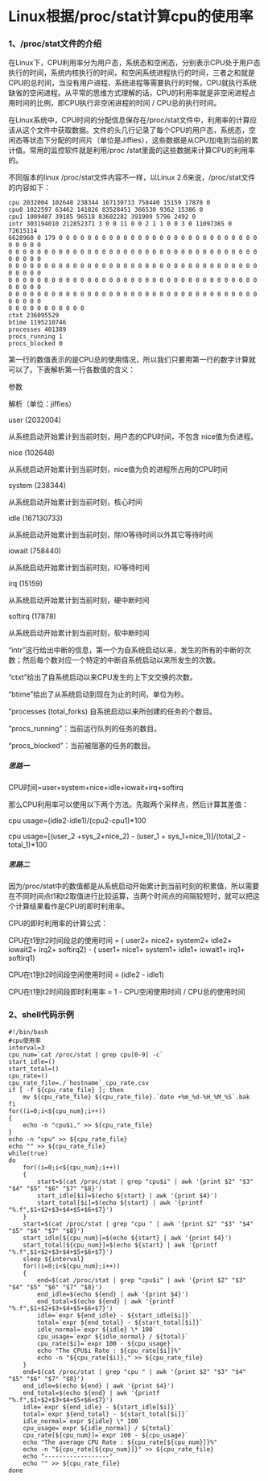 # Linux根据/proc/stat计算cpu的使用率 

### 1、/proc/stat文件的介绍

在Linux下，CPU利用率分为用户态，系统态和空闲态，分别表示CPU处于用户态执行的时间，系统内核执行的时间，和空闲系统进程执行的时间，三者之和就是CPU的总时间，当没有用户进程、系统进程等需要执行的时候，CPU就执行系统缺省的空闲进程。从平常的思维方式理解的话，CPU的利用率就是非空闲进程占用时间的比例，即CPU执行非空闲进程的时间 / CPU总的执行时间。

在Linux系统中，CPU时间的分配信息保存在/proc/stat文件中，利用率的计算应该从这个文件中获取数据。文件的头几行记录了每个CPU的用户态，系统态，空闲态等状态下分配的时间片（单位是Jiffies），这些数据是从CPU加电到当前的累计值。常用的监控软件就是利用/proc /stat里面的这些数据来计算CPU的利用率的。

不同版本的linux /proc/stat文件内容不一样，以Linux 2.6来说，/proc/stat文件的内容如下：

    cpu 2032004 102648 238344 167130733 758440 15159 17878 0
    cpu0 1022597 63462 141826 83528451 366530 9362 15386 0
    cpu1 1009407 39185 96518 83602282 391909 5796 2492 0
    intr 303194010 212852371 3 0 0 11 0 0 2 1 1 0 0 3 0 11097365 0 72615114 
    6628960 0 179 0 0 0 0 0 0 0 0 0 0 0 0 0 0 0 0 0 0 0 0 0 0 0 0 0 0 0 0 0 0 0 0 0 
    0 0 0 0 0 0 0 0 0 0 0 0 0 0 0 0 0 0 0 0 0 0 0 0 0 0 0 0 0 0 0 0 0 0 0 0 0 0 0 0 
    0 0 0 0 0 0 0 0 0 0 0 0 0 0 0 0 0 0 0 0 0 0 0 0 0 0 0 0 0 0 0 0 0 0 0 0 0 0 0 0 
    0 0 0 0 0 0 0 0 0 0 0 0 0 0 0 0 0 0 0 0 0 0 0 0 0 0 0 0 0 0 0 0 0 0 0 0 0 0 0 0 
    0 0 0 0 0 0 0 0 0 0 0 0 0 0 0 0 0 0 0 0 0 0 0 0 0 0 0 0 0 0 0 0 0 0 0 0 0 0 0 0 
    0 0 0 0 0 0 0 0 0 0 0
    ctxt 236095529
    btime 1195210746
    processes 401389
    procs_running 1
    procs_blocked 0

第一行的数值表示的是CPU总的使用情况，所以我们只要用第一行的数字计算就可以了。下表解析第一行各数值的含义：

参数

解析（单位：jiffies）
 
user (2032004)

从系统启动开始累计到当前时刻，用户态的CPU时间，不包含 nice值为负进程。
 
nice (102648)

从系统启动开始累计到当前时刻，nice值为负的进程所占用的CPU时间
 
system (238344)

从系统启动开始累计到当前时刻，核心时间
 
idle (167130733)

从系统启动开始累计到当前时刻，除IO等待时间以外其它等待时间
 
iowait (758440)

从系统启动开始累计到当前时刻，IO等待时间
 
irq (15159)

从系统启动开始累计到当前时刻，硬中断时间
 
softirq (17878)

从系统启动开始累计到当前时刻，软中断时间

“intr”这行给出中断的信息，第一个为自系统启动以来，发生的所有的中断的次数；然后每个数对应一个特定的中断自系统启动以来所发生的次数。

“ctxt”给出了自系统启动以来CPU发生的上下文交换的次数。

“btime”给出了从系统启动到现在为止的时间，单位为秒。

“processes (total_forks) 自系统启动以来所创建的任务的个数目。

“procs_running”：当前运行队列的任务的数目。

“procs_blocked”：当前被阻塞的任务的数目。


##### 思路一

CPU时间=user+system+nice+idle+iowait+irq+softirq

那么CPU利用率可以使用以下两个方法。先取两个采样点，然后计算其差值：

cpu usage=(idle2-idle1)/(cpu2-cpu1)*100

cpu usage=[(user_2 +sys_2+nice_2) - (user_1 + sys_1+nice_1)]/(total_2 - total_1)*100

##### 思路二

因为/proc/stat中的数值都是从系统启动开始累计到当前时刻的积累值，所以需要在不同时间点t1和t2取值进行比较运算，当两个时间点的间隔较短时，就可以把这个计算结果看作是CPU的即时利用率。

CPU的即时利用率的计算公式：

CPU在t1到t2时间段总的使用时间 = ( user2+ nice2+ system2+ idle2+ iowait2+ irq2+ softirq2) - ( user1+ nice1+ system1+ idle1+ iowait1+ irq1+ softirq1)

CPU在t1到t2时间段空闲使用时间 = (idle2 - idle1)

CPU在t1到t2时间段即时利用率 =  1 - CPU空闲使用时间 / CPU总的使用时间

### 2、shell代码示例

    #!/bin/bash
    #cpu使用率
    interval=3
    cpu_num=`cat /proc/stat | grep cpu[0-9] -c`
    start_idle=()
    start_total=()
    cpu_rate=()
    cpu_rate_file=./`hostname`_cpu_rate.csv
    if [ -f ${cpu_rate_file} ]; then
        mv ${cpu_rate_file} ${cpu_rate_file}.`date +%m_%d-%H_%M_%S`.bak
    fi
    for((i=0;i<${cpu_num};i++))
    {
        echo -n "cpu$i," >> ${cpu_rate_file}
    }
    echo -n "cpu" >> ${cpu_rate_file}
    echo "" >> ${cpu_rate_file}
    while(true)
    do
        for((i=0;i<${cpu_num};i++))
        {
            start=$(cat /proc/stat | grep "cpu$i" | awk '{print $2" "$3" "$4" "$5" "$6" "$7" "$8}')
            start_idle[$i]=$(echo ${start} | awk '{print $4}')
            start_total[$i]=$(echo ${start} | awk '{printf "%.f",$1+$2+$3+$4+$5+$6+$7}')
        }
        start=$(cat /proc/stat | grep "cpu " | awk '{print $2" "$3" "$4" "$5" "$6" "$7" "$8}')
        start_idle[${cpu_num}]=$(echo ${start} | awk '{print $4}')
        start_total[${cpu_num}]=$(echo ${start} | awk '{printf "%.f",$1+$2+$3+$4+$5+$6+$7}')
        sleep ${interval}
        for((i=0;i<${cpu_num};i++))
        {
            end=$(cat /proc/stat | grep "cpu$i" | awk '{print $2" "$3" "$4" "$5" "$6" "$7" "$8}')
            end_idle=$(echo ${end} | awk '{print $4}')
            end_total=$(echo ${end} | awk '{printf "%.f",$1+$2+$3+$4+$5+$6+$7}')
            idle=`expr ${end_idle} - ${start_idle[$i]}`
            total=`expr ${end_total} - ${start_total[$i]}`
            idle_normal=`expr ${idle} \* 100`
            cpu_usage=`expr ${idle_normal} / ${total}`
            cpu_rate[$i]=`expr 100 - ${cpu_usage}`
            echo "The CPU$i Rate : ${cpu_rate[$i]}%"
            echo -n "${cpu_rate[$i]}," >> ${cpu_rate_file}
        }
        end=$(cat /proc/stat | grep "cpu " | awk '{print $2" "$3" "$4" "$5" "$6" "$7" "$8}')
        end_idle=$(echo ${end} | awk '{print $4}')
        end_total=$(echo ${end} | awk '{printf "%.f",$1+$2+$3+$4+$5+$6+$7}')
        idle=`expr ${end_idle} - ${start_idle[$i]}`
        total=`expr ${end_total} - ${start_total[$i]}`
        idle_normal=`expr ${idle} \* 100`
        cpu_usage=`expr ${idle_normal} / ${total}`
        cpu_rate[${cpu_num}]=`expr 100 - ${cpu_usage}`
        echo "The average CPU Rate : ${cpu_rate[${cpu_num}]}%"
        echo -n "${cpu_rate[${cpu_num}]}" >> ${cpu_rate_file}
        echo "------------------"
        echo "" >> ${cpu_rate_file}
    done
